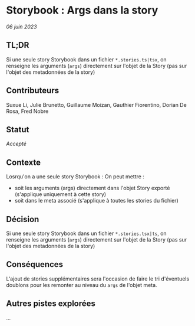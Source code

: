 # Storybook : Args dans la story

_06 juin 2023_

## TL;DR

Si une seule story Storybook dans un fichier `*.stories.ts|tsx`, on renseigne les arguments (`args`) directement sur l'objet de la Story (pas sur l'objet des metadonnées de la story)  

## Contributeurs

Suxue Li, Julie Brunetto, Guillaume Moizan, Gauthier Fiorentino, Dorian De Rosa, Fred Nobre

## Statut

*Accepté*

## Contexte
Losrqu'on a une seule story Storybook : 
On peut mettre : 
- soit les arguments (args) directement dans l'objet Story exporté (s'applique uniquement à cette story)
- soit dans le meta associé (s'applique à toutes les stories du fichier)

## Décision

Si une seule story Storybook dans un fichier `*.stories.tsx|ts`, on renseigne les arguments (`args`) directement sur l'objet de la Story (pas sur l'objet des metadonnées de la story) 

## Conséquences
L'ajout de stories supplémentaires sera l'occasion de faire le tri d'éventuels doublons pour les remonter au niveau du `args` de l'objet meta.

## Autres pistes explorées
...
